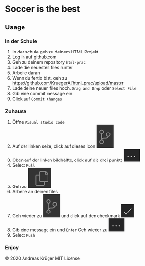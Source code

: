 # Soccer is the best

## Usage
### In der Schule
1. In der schule geh zu deinem HTML Projekt
2. Log in auf github.com
3. Geh zu deinem repository `html-prac`
4. Lade die neuesten files runter
5. Arbeite daran 
6. Wenn du fertig bist, geh zu https://github.com/KruegerAl/html_prac/upload/master 
7. Lade deine neuen files hoch. `Drag and Drop` oder `Select File`
8. Gib eine commit message ein
9. Click auf `Commit Changes`

### Zuhause
1. Öffne `Visual studio code`
2. Auf der linken seite, click auf dieses icon ![scm](scm_icon.png )
3. Oben auf der linken bildhälfte, click auf die drei punkte ![more actions](more_actions.png )
4. Select `Pull`
5. Geh zu ![files](files.png )
6. Arbeite an deinen files
7. Geh wieder zu ![scm](scm_icon.png ) und click auf den checkmark ![commit](commit.png )
8. Gib eine message ein und `Enter`
Geh wieder zu ![more actions](more_actions.png )
9. Select `Push`

### Enjoy





© 2020 Andreas Krüger
MIT License 
